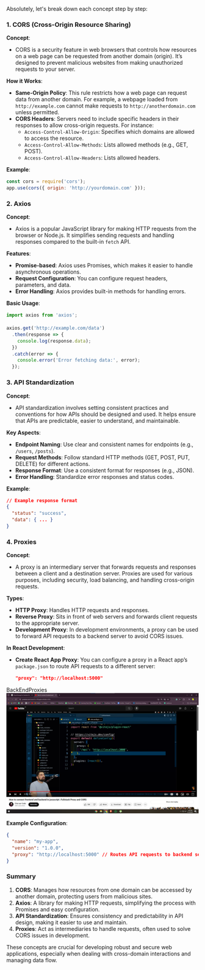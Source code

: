 Absolutely, let's break down each concept step by step:

### 1. **CORS (Cross-Origin Resource Sharing)**

**Concept**:
- CORS is a security feature in web browsers that controls how resources on a web page can be requested from another domain (origin). It’s designed to prevent malicious websites from making unauthorized requests to your server.

**How it Works**:
- **Same-Origin Policy**: This rule restricts how a web page can request data from another domain. For example, a webpage loaded from `http://example.com` cannot make requests to `http://anotherdomain.com` unless permitted.
- **CORS Headers**: Servers need to include specific headers in their responses to allow cross-origin requests. For instance:
  - `Access-Control-Allow-Origin`: Specifies which domains are allowed to access the resource.
  - `Access-Control-Allow-Methods`: Lists allowed methods (e.g., GET, POST).
  - `Access-Control-Allow-Headers`: Lists allowed headers.

**Example**:
  ```js
  const cors = require('cors');
  app.use(cors({ origin: 'http://yourdomain.com' }));
  ```

### 2. **Axios**

**Concept**:
- Axios is a popular JavaScript library for making HTTP requests from the browser or Node.js. It simplifies sending requests and handling responses compared to the built-in `fetch` API.

**Features**:
- **Promise-based**: Axios uses Promises, which makes it easier to handle asynchronous operations.
- **Request Configuration**: You can configure request headers, parameters, and data.
- **Error Handling**: Axios provides built-in methods for handling errors.

**Basic Usage**:
  ```js
  import axios from 'axios';

  axios.get('http://example.com/data')
    .then(response => {
      console.log(response.data);
    })
    .catch(error => {
      console.error('Error fetching data:', error);
    });
  ```

### 3. **API Standardization**

**Concept**:
- API standardization involves setting consistent practices and conventions for how APIs should be designed and used. It helps ensure that APIs are predictable, easier to understand, and maintainable.

**Key Aspects**:
- **Endpoint Naming**: Use clear and consistent names for endpoints (e.g., `/users`, `/posts`).
- **Request Methods**: Follow standard HTTP methods (GET, POST, PUT, DELETE) for different actions.
- **Response Format**: Use a consistent format for responses (e.g., JSON).
- **Error Handling**: Standardize error responses and status codes.

**Example**:
  ```json
  // Example response format
  {
    "status": "success",
    "data": { ... }
  }
  ```

### 4. **Proxies**

**Concept**:
- A proxy is an intermediary server that forwards requests and responses between a client and a destination server. Proxies are used for various purposes, including security, load balancing, and handling cross-origin requests.

**Types**:
- **HTTP Proxy**: Handles HTTP requests and responses.
- **Reverse Proxy**: Sits in front of web servers and forwards client requests to the appropriate server.
- **Development Proxy**: In development environments, a proxy can be used to forward API requests to a backend server to avoid CORS issues.

**In React Development**:
- **Create React App Proxy**: You can configure a proxy in a React app’s `package.json` to route API requests to a different server:
  ```json
  "proxy": "http://localhost:5000"
  ```
BackEndProxies
![How to add Proxy in React Vite](img/BackEndProxies.png)

**Example Configuration**:
  ```json
  {
    "name": "my-app",
    "version": "1.0.0",
    "proxy": "http://localhost:5000" // Routes API requests to backend server
  }
  ```

### Summary

1. **CORS**: Manages how resources from one domain can be accessed by another domain, protecting users from malicious sites.
2. **Axios**: A library for making HTTP requests, simplifying the process with Promises and easy configuration.
3. **API Standardization**: Ensures consistency and predictability in API design, making it easier to use and maintain.
4. **Proxies**: Act as intermediaries to handle requests, often used to solve CORS issues in development.

These concepts are crucial for developing robust and secure web applications, especially when dealing with cross-domain interactions and managing data flow.